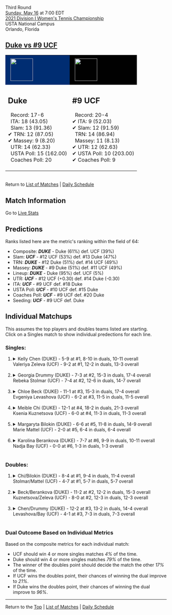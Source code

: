 Third Round[](#top)<a name="top"></a>  
[Sunday, May 16](../../schedule/05-16.md) at 7:00 EDT  
[2021 Division I Women's Tennis Championship](../index.md)  
USTA National Campus  
Orlando, Florida  
## [Duke vs #9 UCF](https://www.ncaa.com/game/5833696)  

<table><tr style="background-color: #d9d9d9 !important"><td style="background-color: #002D72 !important"><img src="https://www.ncaa.com/sites/default/files/images/logos/schools/d/duke.70.png" width="70" height="70" style="padding: 8px;" /></td><td style="background-color: #010101 !important"><img src="https://www.ncaa.com/sites/default/files/images/logos/schools/u/ucf.70.png" width="70" height="70" style="padding: 8px;" /></td></tr><tr>
<td>  

<h2>Duke</h2>  
&nbsp; Record: 17-6<br>  
&nbsp; ITA: 18 (43.05)<br>  
&nbsp; Slam: 13 (91.36)<br>  
&#10004; TRN: 12 (87.05)<br>  
&#10004; Massey: 9 (8.20)<br>  
&nbsp; UTR: 14 (62.33)<br>  
&nbsp; USTA Poll: 15 (162.00)<br>  
&nbsp; Coaches Poll: 20<br>  
<br>  

</td>
<td>  

<h2>#9 UCF</h2>  
&nbsp; Record: 20-4<br>  
&#10004; ITA: 9 (52.03)<br>  
&#10004; Slam: 12 (91.59)<br>  
&nbsp; TRN: 14 (86.94)<br>  
&nbsp; Massey: 11 (8.13)<br>  
&#10004; UTR: 12 (62.63)<br>  
&#10004; USTA Poll: 10 (203.00)<br>  
&#10004; Coaches Poll: 9<br>  
<br>  

</td>
</tr></table>  


<br>Return to [List of Matches](../index.md) &#124; [Daily Schedule](../../schedule/05-16.md)

## Match Information  
Go to [Live Stats](http://scores.tennisticker.de/usa/ustanc/conf/lp.html?lid=83)  

## Predictions  

Ranks listed here are the metric's ranking within the field of 64:  
- Composite: ***DUKE*** - Duke (61%) def. UCF (39%)  
- Slam: ***UCF*** - #12 UCF (53%) def. #13 Duke (47%)  
- TRN: ***DUKE*** - #12 Duke (51%) def. #14 UCF (49%)  
- Massey: ***DUKE*** - #9 Duke (51%) def. #11 UCF (49%)  
- Lineup: ***DUKE*** - Duke (95%) def. UCF (5%)  
- UTR: ***UCF*** - #12 UCF (+0.30) def. #14 Duke (-0.30)  
- ITA: ***UCF*** - #9 UCF def. #18 Duke  
- USTA Poll: ***UCF*** - #10 UCF def. #15 Duke  
- Coaches Poll: ***UCF*** - #9 UCF def. #20 Duke  
- Seeding: ***UCF*** - #9 UCF def. Duke  

## Individual Matchups  
This assumes the top players and doubles teams listed are starting.  
Click on a Singles match to show individual predections for each line.  

### Singles:  

<ol>
<li><details>
<summary markdown="span">Kelly Chen (DUKE) - 5-9 at #1, 8-10 in duals, 10-11 overall<br>Valeriya Zeleva (UCF) - 9-2 at #1, 12-2 in duals, 13-3 overall</summary>
<h4>Predictions</h4><ul>
<li>Composite: <b><i>UCF</i></b> - Zeleva (62%) def. Chen (38%)</li>  
<li>Slam: <b><i>UCF</i></b> - Zeleva (57%) def. Chen (43%)</li>  
<li>TRN: <b><i>UCF</i></b> - Zeleva (71%) def. Chen (29%)</li>  
<li>Massey: <b><i>UCF</i></b> - Zeleva (68%) def. Chen (32%)</li>  
<li>UTR: <b><i>UCF</i></b> - Zeleva (53%) def. Chen (47%)</li>  
<li>ITA: <b><i>UCF</i></b> - Zeleva (22.66) def. Chen (12.42)</li>  
</ul>
</details>&nbsp;</li>
<li><details>
<summary markdown="span">Georgia Drummy (DUKE) - 7-3 at #2, 15-3 in duals, 17-4 overall<br>Rebeka Stolmar (UCF) - 7-4 at #2, 12-6 in duals, 14-7 overall</summary>
<h4>Predictions</h4><ul>
<li>Composite: <b><i>DUKE</i></b> - Drummy (74%) def. Stolmar (26%)</li>  
<li>Slam: <b><i>DUKE</i></b> - Drummy (74%) def. Stolmar (26%)</li>  
<li>TRN: <b><i>DUKE</i></b> - Drummy (65%) def. Stolmar (35%)</li>  
<li>Massey: <b><i>DUKE</i></b> - Drummy (72%) def. Stolmar (28%)</li>  
<li>UTR: <b><i>DUKE</i></b> - Drummy (85%) def. Stolmar (15%)</li>  
<li>ITA: <b><i>DUKE</i></b> - Drummy (24.14) def. Stolmar (15.81)</li>  
</ul>
</details>&nbsp;</li>
<li><details>
<summary markdown="span">Chloe Beck (DUKE) - 11-1 at #3, 15-3 in duals, 17-4 overall<br>Evgeniya Levashova (UCF) - 6-2 at #3, 11-5 in duals, 11-5 overall</summary>
<h4>Predictions</h4><ul>
<li>Composite: <b><i>DUKE</i></b> - Beck (78%) def. Levashova (22%)</li>  
<li>Slam: <b><i>DUKE</i></b> - Beck (81%) def. Levashova (19%)</li>  
<li>TRN: <b><i>DUKE</i></b> - Beck (77%) def. Levashova (23%)</li>  
<li>Massey: <b><i>DUKE</i></b> - Beck (81%) def. Levashova (19%)</li>  
<li>UTR: <b><i>DUKE</i></b> - Beck (72%) def. Levashova (28%)</li>  
<li>ITA: <b><i>DUKE</i></b> - Beck (15.35) def. Levashova (4.48)</li>  
</ul>
</details>&nbsp;</li>
<li><details>
<summary markdown="span">Meible Chi (DUKE) - 12-1 at #4, 18-2 in duals, 21-3 overall<br>Ksenia Kuznetsova (UCF) - 6-0 at #4, 11-3 in duals, 11-3 overall</summary>
<h4>Predictions</h4><ul>
<li>Composite: <b><i>DUKE</i></b> - Chi (73%) def. Kuznetsova (27%)</li>  
<li>Slam: <b><i>DUKE</i></b> - Chi (75%) def. Kuznetsova (25%)</li>  
<li>TRN: <b><i>DUKE</i></b> - Chi (84%) def. Kuznetsova (16%)</li>  
<li>Massey: <b><i>DUKE</i></b> - Chi (63%) def. Kuznetsova (37%)</li>  
<li>UTR: <b><i>DUKE</i></b> - Chi (69%) def. Kuznetsova (31%)</li>  
<li>ITA: <b><i>DUKE</i></b> - Chi (15.20) def. Kuznetsova (3.33)</li>  
</ul>
</details>&nbsp;</li>
<li><details>
<summary markdown="span">Margaryta Bilokin (DUKE) - 6-6 at #5, 11-8 in duals, 14-9 overall<br>Marie Mattel (UCF) - 2-0 at #5, 6-4 in duals, 6-4 overall</summary>
<h4>Predictions</h4><ul>
<li>Composite: <b><i>DUKE</i></b> - Bilokin (67%) def. Mattel (33%)</li>  
<li>Slam: <b><i>DUKE</i></b> - Bilokin (65%) def. Mattel (35%)</li>  
<li>TRN: <b><i>DUKE</i></b> - Bilokin (62%) def. Mattel (38%)</li>  
<li>Massey: <b><i>DUKE</i></b> - Bilokin (53%) def. Mattel (47%)</li>  
<li>UTR: <b><i>DUKE</i></b> - Bilokin (87%) def. Mattel (13%)</li>  
<li>ITA: <b><i>DUKE</i></b> - Bilokin (2.72) def. Mattel (2.00)</li>  
</ul>
</details>&nbsp;</li>
<li><details>
<summary markdown="span">Karolina Berankova (DUKE) - 7-7 at #6, 9-9 in duals, 10-11 overall<br>Nadja Bay (UCF) - 0-0 at #6, 1-3 in duals, 1-3 overall</summary>
<h4>Predictions</h4><ul>
<li>Composite: <b><i>DUKE</i></b> - Berankova (99%) def. Bay (1%)</li>  
<li>Slam: <b><i>DUKE</i></b> - Berankova (99%) def. Bay (1%)</li>  
<li>TRN: <b><i>DUKE</i></b> - Berankova (99%) def. Bay (1%)</li>  
<li>Massey: <b><i>DUKE</i></b> - Berankova (99%) def. Bay (1%)</li>  
<li>UTR: <b><i>DUKE</i></b> - Berankova (99%) def. Bay (1%)</li>  
<li>ITA: <b><i>DUKE</i></b> - # Berankova def. Bay (0.00)</li>  
</ul>
</details>&nbsp;</li>
</ol>

### Doubles:  

<ol>
<li><details>
<summary markdown="span">Chi/Bilokin (DUKE) - 8-4 at #1, 9-4 in duals, 11-4 overall<br>Stolmar/Mattel (UCF) - 4-7 at #1, 5-7 in duals, 5-7 overall</summary>
<br>Sorry, we don't have any metrics for this match
</details>&nbsp;</li>
<li><details>
<summary markdown="span">Beck/Berankova (DUKE) - 11-2 at #2, 12-2 in duals, 15-3 overall<br>Kuznetsova/Zeleva (UCF) - 8-0 at #2, 12-3 in duals, 12-3 overall</summary>
<br>Sorry, we don't have any metrics for this match
</details>&nbsp;</li>
<li><details>
<summary markdown="span">Chen/Drummy (DUKE) - 12-2 at #3, 13-2 in duals, 14-4 overall<br>Levashova/Bay (UCF) - 4-1 at #3, 7-3 in duals, 7-3 overall</summary>
<br>Sorry, we don't have any metrics for this match
</details>&nbsp;</li>
</ol>

### Dual Outcome Based on Individual Metrics  
  
Based on the composite metrics for each individual match:  
- UCF should win 4 or more singles matches *4%* of the time.  
- Duke should win 4 or more singles matches *79%* of the time.  
- The winner of the doubles point should decide the match the other *17%* of the time.  
- If UCF wins the doubles point, their chances of winning the dual improve to *21%*.  
- If Duke wins the doubles point, their chances of winning the dual improve to *96%*.  
  
------

Return to the [Top](#top) &#124; [List of Matches](../index.md) &#124; [Daily Schedule](../../schedule/05-16.md)  
